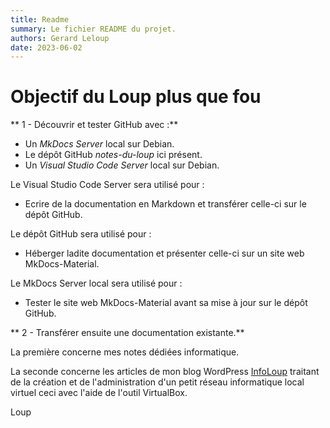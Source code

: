 ```yaml
---
title: Readme
summary: Le fichier README du projet.
authors: Gerard Leloup
date: 2023-06-02
---
```


# Objectif du Loup plus que fou

** 1 - Découvrir et tester GitHub avec :**

- Un *MkDocs Server* local sur Debian.  
- Le dépôt GitHub *notes-du-loup* ici présent.  
- Un *Visual Studio Code Server* local sur Debian.

Le Visual Studio Code Server sera utilisé pour :  
- Ecrire de la documentation en Markdown et transférer celle-ci sur le dépôt GitHub.

Le dépôt GitHub sera utilisé pour :  
- Héberger ladite documentation et présenter celle-ci sur un site web MkDocs-Material.

Le MkDocs Server local sera utilisé pour :  
- Tester le site web MkDocs-Material avant sa mise à jour sur le dépôt GitHub.

** 2 - Transférer ensuite une documentation existante.**

La première concerne mes notes dédiées informatique.

La seconde concerne les articles de mon blog WordPress [InfoLoup](https://infoloup.no-ip.org) traitant de la création et de l'administration d'un petit réseau informatique local virtuel ceci avec l'aide de l'outil VirtualBox.

Loup